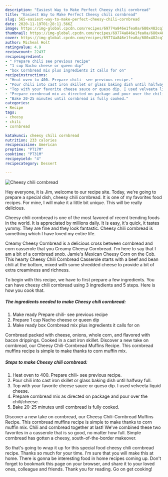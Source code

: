 ```yaml
---
description: "Easiest Way to Make Perfect Cheesy chili cornbread"
title: "Easiest Way to Make Perfect Cheesy chili cornbread"
slug: 565-easiest-way-to-make-perfect-cheesy-chili-cornbread
date: 2020-11-19T01:28:11.566Z
image: https://img-global.cpcdn.com/recipes/69774a846e1fea0a/680x482cq70/cheesy-chili-cornbread-recipe-main-photo.jpg
thumbnail: https://img-global.cpcdn.com/recipes/69774a846e1fea0a/680x482cq70/cheesy-chili-cornbread-recipe-main-photo.jpg
cover: https://img-global.cpcdn.com/recipes/69774a846e1fea0a/680x482cq70/cheesy-chili-cornbread-recipe-main-photo.jpg
author: Micheal Holt
ratingvalue: 4.9
reviewcount: 22437
recipeingredient:
- " Prepare chili see previous recipe"
- "1 cup Nacho cheese or queen dip"
- "box Cornbread mix plus ingredients it calls for on"
recipeinstructions:
- "Heat oven to 400. Prepare chili- see previous recipe."
- "Pour chili into cast iron skillet or glass baking dish until halfway full."
- "Top with your favorite cheese sauce or queso dip. I used velveeta liquid cheese."
- "Prepare cornbread mix as directed on package and pour over the chili/cheese."
- "Bake 20-25 minutes until cornbread is fully cooked."
categories:
- Recipe
tags:
- cheesy
- chili
- cornbread

katakunci: cheesy chili cornbread 
nutrition: 233 calories
recipecuisine: American
preptime: "PT17M"
cooktime: "PT31M"
recipeyield: "4"
recipecategory: Dessert

---
```



![Cheesy chili cornbread](https://img-global.cpcdn.com/recipes/69774a846e1fea0a/680x482cq70/cheesy-chili-cornbread-recipe-main-photo.jpg)

Hey everyone, it is Jim, welcome to our recipe site. Today, we're going to prepare a special dish, cheesy chili cornbread. It is one of my favorites food recipes. For mine, I will make it a little bit unique. This will be really delicious.

Cheesy chili cornbread is one of the most favored of recent trending foods in the world. It is appreciated by millions daily. It is easy, it's quick, it tastes yummy. They are fine and they look fantastic. Cheesy chili cornbread is something which I have loved my entire life.

Creamy Cheesy Cornbread is a delicious cross between cornbread and corn casserole that you Creamy Cheesy Cornbread. I&#39;m here to say that I am a bit of a cornbread snob. Jamie&#39;s Mexican Cheesy Corn on the Cob. This hearty Cheesy Chili Cornbread Casserole starts with a beef and bean chili at the bottom, mixed with some shredded cheese to provide a bit of extra creaminess and richness.


To begin with this recipe, we have to first prepare a few ingredients. You can have cheesy chili cornbread using 3 ingredients and 5 steps. Here is how you cook that.

<!--inarticleads1-->

##### The ingredients needed to make Cheesy chili cornbread:

1. Make ready  Prepare chili- see previous recipe
1. Prepare 1 cup Nacho cheese or queen dip
1. Make ready box Cornbread mix plus ingredients it calls for on


Cornbread packed with cheese, onions, whole corn, and flavored with bacon drippings. Cooked in a cast iron skillet. Discover a new take on cornbread, our Cheesy Chili-Cornbread Muffins Recipe. This cornbread muffins recipe is simple to make thanks to corn muffin mix. 

<!--inarticleads2-->

##### Steps to make Cheesy chili cornbread:

1. Heat oven to 400. Prepare chili- see previous recipe.
1. Pour chili into cast iron skillet or glass baking dish until halfway full.
1. Top with your favorite cheese sauce or queso dip. I used velveeta liquid cheese.
1. Prepare cornbread mix as directed on package and pour over the chili/cheese.
1. Bake 20-25 minutes until cornbread is fully cooked.


Discover a new take on cornbread, our Cheesy Chili-Cornbread Muffins Recipe. This cornbread muffins recipe is simple to make thanks to corn muffin mix. Chili and cornbread together at last! We&#39;ve combined these two favorites in a casserole that is so good, no matter how full. Simple cornbread has gotten a cheesy, south-of-the-border makeover. 

So that's going to wrap it up for this special food cheesy chili cornbread recipe. Thanks so much for your time. I'm sure that you will make this at home. There is gonna be interesting food in home recipes coming up. Don't forget to bookmark this page on your browser, and share it to your loved ones, colleague and friends. Thank you for reading. Go on get cooking!

